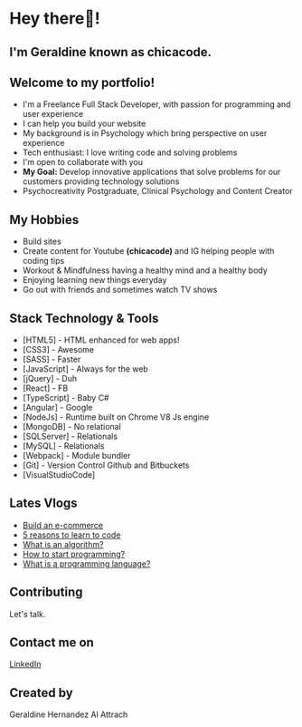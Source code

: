 # Hey there:wave:! 
## I'm Geraldine known as chicacode. 
## Welcome to my portfolio!

* I'm a Freelance Full Stack Developer, with passion for programming and user experience
* I can help you build your website
* My background is in Psychology which bring perspective on user experience
* Tech enthusiast: I love writing code and solving problems
* I'm open to collaborate with you
* **My Goal:** Develop innovative applications that solve problems for our customers providing technology solutions 
* Psychocreativity Postgraduate, Clinical Psychology and Content Creator

## My Hobbies

* Build sites
* Create content for Youtube **(chicacode)** and IG helping people with coding tips
* Workout & Mindfulness having a healthy mind and a healthy body
* Enjoying learning new things everyday
* Go out with friends and sometimes watch TV shows

## Stack Technology & Tools

* [HTML5] - HTML enhanced for web apps!
* [CSS3] - Awesome
* [SASS] - Faster
* [JavaScript] - Always for the web
* [jQuery] - Duh
* [React] - FB
* [TypeScript] - Baby C#
* [Angular] - Google
* [NodeJs] - Runtime built on Chrome V8 Js engine
* [MongoDB] - No relational
* [SQLServer] - Relationals
* [MySQL] - Relationals
* [Webpack] - Module bundler
* [Git] - Version Control Github and Bitbuckets
* [VisualStudioCode]

## Lates Vlogs
* [Build an e-commerce](https://www.youtube.com/watch?v=3NQxzmohmF0&ab_channel=CHICACODE)
* [5 reasons to learn to code](https://www.youtube.com/watch?v=OTTeAAq-v0I&t=5s&ab_channel=CHICACODE)
* [What is an algorithm?](https://www.youtube.com/watch?v=DaQ2ygcJ9N0&ab_channel=CHICACODE)
* [How to start programming?](https://www.youtube.com/watch?v=OTTeAAq-v0I&t=5s&ab_channel=CHICACODE)
* [What is a programming language?](https://www.youtube.com/watch?v=kp7oYOlg_IM&t=408s&ab_channel=CHICACODE)
## Contributing
Let's talk.

## Contact me on
[LinkedIn](https://www.linkedin.com/in/geraldinealattrach/)
## Created by 
Geraldine Hernandez Al Attrach